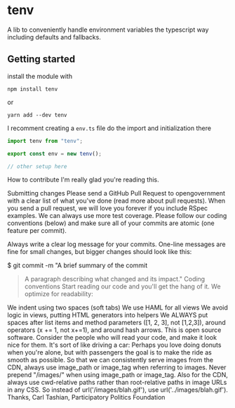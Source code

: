 # tenv

A lib to conveniently handle environment variables the typescript way including defaults and fallbacks.

## Getting started

install the module with

```
npm install tenv
```

or

```
yarn add --dev tenv
```

I recomment creating a `env.ts` file do the import and initialization there

```js
import tenv from "tenv";

export const env = new tenv();

// other setup here
```

How to contribute
I'm really glad you're reading this.

Submitting changes
Please send a GitHub Pull Request to opengovernment with a clear list of what you've done (read more about pull requests). When you send a pull request, we will love you forever if you include RSpec examples. We can always use more test coverage. Please follow our coding conventions (below) and make sure all of your commits are atomic (one feature per commit).

Always write a clear log message for your commits. One-line messages are fine for small changes, but bigger changes should look like this:

\$ git commit -m "A brief summary of the commit

> A paragraph describing what changed and its impact."
> Coding conventions
> Start reading our code and you'll get the hang of it. We optimize for readability:

We indent using two spaces (soft tabs)
We use HAML for all views
We avoid logic in views, putting HTML generators into helpers
We ALWAYS put spaces after list items and method parameters ([1, 2, 3], not [1,2,3]), around operators (x += 1, not x+=1), and around hash arrows.
This is open source software. Consider the people who will read your code, and make it look nice for them. It's sort of like driving a car: Perhaps you love doing donuts when you're alone, but with passengers the goal is to make the ride as smooth as possible.
So that we can consistently serve images from the CDN, always use image_path or image_tag when referring to images. Never prepend "/images/" when using image_path or image_tag.
Also for the CDN, always use cwd-relative paths rather than root-relative paths in image URLs in any CSS. So instead of url('/images/blah.gif'), use url('../images/blah.gif').
Thanks, Carl Tashian, Participatory Politics Foundation
